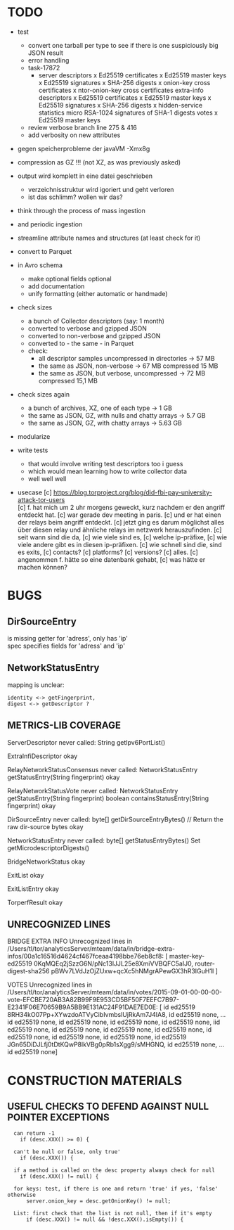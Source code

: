 # TODO

* test
  - convert one tarball per type 
      to see if there is one suspiciously big JSON result
  - error handling
  - task-17872
    - server descriptors 
        x Ed25519 certificates 
        x Ed25519 master keys
        x Ed25519 signatures
        x SHA-256 digests
        x onion-key cross certificates
        x ntor-onion-key cross certificates
      extra-info descriptors
        x Ed25519 certificates 
        x Ed25519 master keys 
        x Ed25519 signatures
        x SHA-256 digests
        x hidden-service statistics
      micro
        RSA-1024 signatures of SHA-1 digests
      votes
        x Ed25519 master keys
  - review verbose branch line 275 & 416
  - add verbosity on new attributes
    
* gegen speicherprobleme der javaVM
    -Xmx8g 
* compression as GZ !!! (not XZ, as was previously asked)
* output wird komplett in eine datei geschrieben
  + verzeichnisstruktur wird igoriert und geht verloren
  + ist das schlimm? wollen wir das?

* think through the process of mass ingestion  
* and periodic ingestion  
* streamline attribute names and structures (at least check for it)
* convert to Parquet 
* in Avro schema
  + make optional fields optional
  + add documentation
  + unify formatting (either automatic or handmade)
* check sizes
  + a bunch of Collector descriptors (say: 1 month)
  + converted to verbose and gzipped JSON
  + converted to non-verbose and gzipped JSON
  + converted to - the same - in Parquet
  + check: 
    - all descriptor samples uncompressed in directories -> 57 MB
    - the same as JSON, non-verbose                      -> 67 MB
                                                 compressed 15 MB
    - the same as JSON, but verbose, uncompressed        -> 72 MB
                                                 compressed 15,1 MB
* check sizes again
  + a bunch of archives, XZ, one of each type            ->  1 GB
  + the same as JSON, GZ, with nulls and chatty arrays   ->  5.7 GB
  + the same as JSON, GZ, with chatty arrays             ->  5.63 GB
  
* modularize
* write tests
  + that would involve writing test descriptors too i guess
  + which would mean learning how to write collector data
  + well well well
  
* usecase
  [c] https://blog.torproject.org/blog/did-fbi-pay-university-attack-tor-users     
  [c] f. hat mich um 2 uhr morgens geweckt, kurz nachdem er den angriff entdeckt hat.
  [c] war gerade dev meeting in paris.
  [c] und er hat einen der relays beim angriff entdeckt.
  [c] jetzt ging es darum möglichst alles über diesen relay und ähnliche relays im netzwerk herauszufinden.
  [c] seit wann sind die da,
  [c] wie viele sind es,
  [c] welche ip-präfixe,
  [c] wie viele andere gibt es in diesen ip-präfixen.
  [c] wie schnell sind die, sind es exits,
  [c] contacts?
  [c] platforms?
  [c] versions?
  [c] alles.
  [c] angenommen f. hätte so eine datenbank gehabt,
  [c] was hätte er machen können?
  
# BUGS

## DirSourceEntry

is missing getter for 'adress', only has 'ip'  
spec specifies fields for 'adress' and 'ip'

## NetworkStatusEntry

mapping is unclear:  
   
    identity <-> getFingerprint,   
    digest <-> getDescriptor ?
  

## METRICS-LIB COVERAGE
  
  ServerDescriptor
    never called: String getIpv6PortList()
    
  ExtraInfiDescriptor
    okay
  
  RelayNetworkStatusConsensus
    never called: NetworkStatusEntry getStatusEntry(String fingerprint)
    okay
   
  RelayNetworkStatusVote
    never called: NetworkStatusEntry getStatusEntry(String fingerprint)
                  boolean containsStatusEntry(String fingerprint)
    okay
        
  DirSourceEntry
    never called: byte[] getDirSourceEntryBytes() // Return the raw dir-source bytes
    okay
    
  NetworkStatusEntry
    never called: byte[] getStatusEntryBytes()
                  Set<String> getMicrodescriptorDigests()

  BridgeNetworkStatus
    okay
    
  ExitList
    okay
    
  ExitListEntry
    okay
    
  TorperfResult
    okay

## UNRECOGNIZED LINES  

BRIDGE EXTRA INFO
Unrecognized lines in /Users/tl/tor/analyticsServer/mteam/data/in/bridge-extra-infos/00a1c16516d4624cf467fceaa4198bbe76eb8cf8:
[
  master-key-ed25519 0KqMQEq2jSzzG6N/pNc13lJJL25e8XmiVVBQFC5aIJ0, 
  router-digest-sha256 pBWv7LVdJzOjZUxw+qcXc5hNMgrAPewGX3hR3IGuH1I
]


VOTES
Unrecognized lines in /Users/tl/tor/analyticsServer/mteam/data/in/votes/2015-09-01-00-00-00-vote-EFCBE720AB3A82B99F9E953CD5BF50F7EEFC7B97-E2341F06E70659B9A5BB9E131AC24F91DAE7ED0E:
[
  id ed25519 8RH34kO07Pp+XYwzdoATVyCibIvmbslUjRkAm7J4IA8, 
  id ed25519 none, 
  ... id ed25519 none, id ed25519 none, id ed25519 none, id ed25519 none, iid ed25519 none, id ed25519 none, id ed25519 none, id ed25519 none, id ed25519 none, id ed25519 none, id ed25519 none, id ed25519 JGn65DiDJLfj0tDtKQwP8lkVBg0pRb1sXgg9/sMHGNQ, id ed25519 none, ... id ed25519 none]




# CONSTRUCTION MATERIALS


## USEFUL CHECKS TO DEFEND AGAINST NULL POINTER EXCEPTIONS

      can return -1
        if (desc.XXX() >= 0) {

      can't be null or false, only true'
        if (desc.XXX()) {

      if a method is called on the desc property always check for null
        if (desc.XXX() != null) {

      for keys: test, if there is one and return 'true' if yes, 'false' otherwise
          server.onion_key = desc.getOnionKey() != null;

      List: first check that the list is not null, then if it's empty
          if (desc.XXX() != null && !desc.XXX().isEmpty()) {

